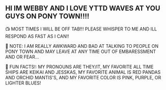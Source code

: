 ## HI IM WEBBY AND I LOVE YTTD WAVES AT YOU GUYS ON PONY TOWN!!!!

📺 MOST TIMES I WILL BE OFF TAB!!! PLEASE WHISPER TO ME AND ILL RESPOND AS FAST AS I CAN!!

📝 NOTE: I AM REALLY AWKWARD AND BAD AT TALKING TO PEOPLE ON PONY TOWN AND MAY LEAVE AT ANY TIME OUT OF EMBARESSMENT AND OR FEAR...

🎉 FUN FACTS!: MY PRONOUNS ARE THEY/IT, MY FAVORITE ALL TIME SHIPS ARE KEIKAI AND JESSKAS, MY FAVORITE ANIMAL IS RED PANDAS AND ORCHID MANTIS'S, AND MY FAVORITE COLOR IS PINK, PURPLE, OR LIGHTER BLUES!

<!--
**xXWebbyLifeXx/xXWebbyLifeXx** is a ✨ _special_ ✨ repository because its `README.md` (this file) appears on your GitHub profile.

Here are some ideas to get you started:

- 🔭 I’m currently working on ...
- 🌱 I’m currently learning ...
- 👯 I’m looking to collaborate on ...
- 🤔 I’m looking for help with ...
- 💬 Ask me about ...
- 📫 How to reach me: ...
- 😄 Pronouns: ...
- ⚡ Fun fact: ...
-->
